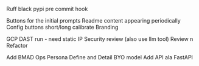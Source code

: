 Ruff black pypi pre commit hook


Buttons for the initial prompts
Readme content appearing periodically
Config buttons short/long calibrate
Branding 


GCP DAST run - need static IP
Security review (also use llm tool)
Review n Refactor

Add BMAD Ops Persona
Define and Detail BYO model 
Add API ala FastAPI